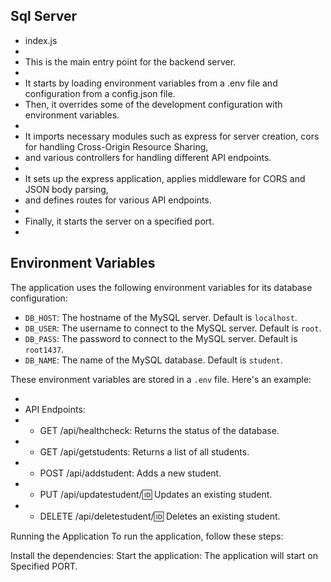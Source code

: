 ## Sql Server

- index.js
-
- This is the main entry point for the backend server.
-
- It starts by loading environment variables from a .env file and configuration from a config.json file.
- Then, it overrides some of the development configuration with environment variables.
-
- It imports necessary modules such as express for server creation, cors for handling Cross-Origin Resource Sharing,
- and various controllers for handling different API endpoints.
-
- It sets up the express application, applies middleware for CORS and JSON body parsing,
- and defines routes for various API endpoints.
-
- Finally, it starts the server on a specified port.
-

## Environment Variables

The application uses the following environment variables for its database configuration:

- `DB_HOST`: The hostname of the MySQL server. Default is `localhost`.
- `DB_USER`: The username to connect to the MySQL server. Default is `root`.
- `DB_PASS`: The password to connect to the MySQL server. Default is `root1437`.
- `DB_NAME`: The name of the MySQL database. Default is `student`.

These environment variables are stored in a `.env` file. Here's an example:

-
- API Endpoints:
- - GET /api/healthcheck: Returns the status of the database.
- - GET /api/getstudents: Returns a list of all students.
- - POST /api/addstudent: Adds a new student.
- - PUT /api/updatestudent/:id: Updates an existing student.
- - DELETE /api/deletestudent/:id: Deletes an existing student.

Running the Application
To run the application, follow these steps:

Install the dependencies:
Start the application:
The application will start on Specified PORT.
